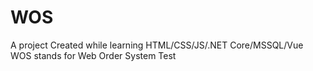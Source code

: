 # WOS
A project Created while learning HTML/CSS/JS/.NET Core/MSSQL/Vue
WOS stands for Web Order System
Test
